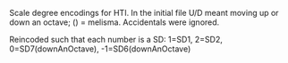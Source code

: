 Scale degree encodings for HTI. In the initial file U/D meant moving up or down an octave; () = melisma. Accidentals were ignored. 

Reincoded such that each number is a SD: 1=SD1, 2=SD2, 0=SD7(downAnOctave), -1=SD6(downAnOctave)
